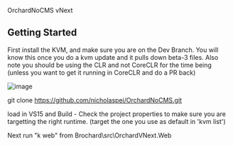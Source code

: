 
OrchardNoCMS vNext

Getting Started
---------------

First install the KVM, and make sure you are on the Dev Branch. You will know this once you do a kvm update and it pulls down beta-3 files. Also note you should be using the CLR and not CoreCLR for the time being (unless you want to get it running in CoreCLR and do a PR back)

![image](https://github.com/nicholaspei/OrchardNoCMS/blob/gh-pages/img/20150122125850.png)

git clone https://github.com/nicholaspei/OrchardNoCMS.git

load in VS15 and Build - Check the project properties to make sure you are targetting the right runtime. (target the one you use as default in 'kvm list')

Next run "k web" from Brochard\src\OrchardVNext.Web

